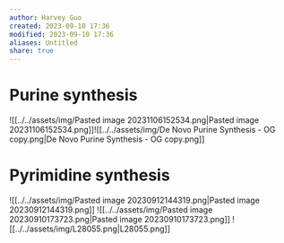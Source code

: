 ```yaml
---
author: Harvey Guo
created: 2023-09-10 17:36
modified: 2023-09-10 17:36
aliases: Untitled
share: true
---
```

# Purine synthesis
![[../../assets/img/Pasted image 20231106152534.png|Pasted image 20231106152534.png]]![[../../assets/img/De Novo Purine Synthesis - OG copy.png|De Novo Purine Synthesis - OG copy.png]]
# Pyrimidine synthesis
![[../../assets/img/Pasted image 20230912144319.png|Pasted image 20230912144319.png]]
![[../../assets/img/Pasted image 20230910173723.png|Pasted image 20230910173723.png]]
![[../../assets/img/L28055.png|L28055.png]]